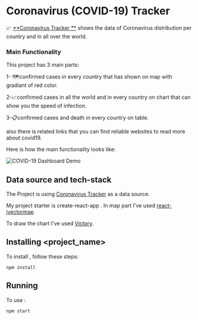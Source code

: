 # Coronavirus (COVID-19) Tracker

📈 [**Coronavirus Tracker **](https://haji-covid19.netlify.app/) shows the data of Сoronavirus distribution per country and in all over the world.


### Main Functionality

This project has 3 main parts: 

1- 🗺️confirmed cases in every country that has shown on map with gradiant of red color.

2-📈confirmed cases in all the world and in every country on chart that can show you the speed of infection. 

3-📋confirmed cases and death in every country on table.

also there is related links that you can find reliable websites to read more about covid19.

Here is how the main functionality looks like:

![COVID-19 Dashboard Demo](./covid.gif)

## Data source and tech-stack

The Project is using [Coronavirus Tracker](https://coronavirus-tracker-api.herokuapp.com/) as a data source.

My project starter is create-react-app . In map part I've used [react-jvectormap](https://www.npmjs.com/package/react-jvectormap)


 To draw the chart I've used [Victory](https://formidable.com/open-source/victory/docs/victory-chart/).

## Installing <project_name>

To install <CovidTracker>, follow these steps:

```
npm install
```

## Running <Covid19Tracker>

To use <Covid19Tracker>:

```
npm start
```


